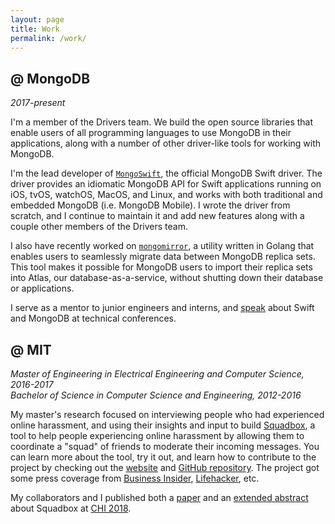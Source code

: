 ```yaml
---
layout: page
title: Work
permalink: /work/
---
```


## **@ MongoDB**
*2017-present*

I'm a member of the Drivers team. We build the open source libraries that enable users of all programming languages to use MongoDB in their applications, along with a number of other driver-like tools for working with MongoDB.

I'm the lead developer of [`MongoSwift`](https://www.github.com/mongodb/mongo-swift-driver), the official MongoDB Swift driver. The driver provides an idiomatic MongoDB API for Swift applications running on iOS, tvOS, watchOS, MacOS, and Linux, and works with both traditional and embedded MongoDB (i.e. MongoDB Mobile). I wrote the driver from scratch, and I continue to maintain it and add new features along with a couple other members of the Drivers team.

I also have recently worked on [`mongomirror`](https://docs.atlas.mongodb.com/import/mongomirror/), a utility written in Golang that enables users to seamlessly migrate data between MongoDB replica sets. This tool makes it possible for MongoDB users to import their replica sets into Atlas, our database-as-a-service, without shutting down their database or applications.

I serve as a mentor to junior engineers and interns, and [speak](/speaking) about Swift and MongoDB at technical conferences.

## **@ MIT**
*Master of Engineering in Electrical Engineering and Computer Science, 2016-2017*<br>
*Bachelor of Science in Computer Science and Engineering, 2012-2016*

My master's research focused on interviewing people who had experienced online harassment, and using their insights and input to build [Squadbox](https://squadbox.org), a tool to help people experiencing online harassment by allowing them to coordinate a "squad" of friends to moderate their incoming messages.
You can learn more about the tool, try it out, and learn how to contribute to the project by checking out the [website](https://squadbox.org) and [GitHub repository](https://www.github.com/amyxzhang/squadbox).
The project got some press coverage from [Business Insider](http://www.businessinsider.com/mit-researchers-squadbox-lets-friends-combat-online-harassment-2018-4), [Lifehacker](https://lifehacker.com/recruit-your-friends-to-stop-online-harassment-1825041913), etc.

My collaborators and I published both a [paper](/files/squadbox-paper.pdf) and an [extended abstract](/files/squadbox-demo.pdf) about Squadbox at [CHI 2018](https://www.chi2018.acm.org).